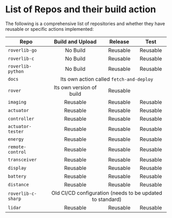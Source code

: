 # List of Repos and their build action

The following is a comprehensive list of repositories and whether they have reusable or specific actions implemented:

<table>
  <thead>
    <tr>
      <th>Repo</th>
      <th style="text-align:center;">Build and Upload</th>
      <th style="text-align:center;">Release</th>
      <th style="text-align:center;">Test</th>
    </tr>
  </thead>
  <tbody>
    <tr>
      <td><code>roverlib-go</code></td>
      <td style="text-align:center;">No Build</td>
      <td style="text-align:center;">Reusable</td>
      <td style="text-align:center;">Reusable</td>
    </tr>
    <tr>
      <td><code>roverlib-c</code></td>
      <td style="text-align:center;">No Build</td>
      <td style="text-align:center;">Reusable</td>
      <td style="text-align:center;">Reusable</td>
    </tr>
    <tr>
      <td><code>roverlib-python</code></td>
      <td style="text-align:center;">No Build</td>
      <td style="text-align:center;">Reusable</td>
      <td style="text-align:center;">Reusable</td>
    </tr>
    <tr>
      <td><code>docs</code></td>
      <td colspan="3" style="text-align:center;">Its own action called <code>fetch-and-deploy</code></td>
    </tr>
    <tr>
      <td><code>rover</code></td>
      <td style="text-align:center;">Its own version of build</td>
      <td style="text-align:center;">Reusable</td>
      <td style="text-align:center;"></td>
    </tr>
    <tr>
      <td><code>imaging</code></td>
      <td style="text-align:center;">Reusable</td>
      <td style="text-align:center;">Reusable</td>
      <td style="text-align:center;">Reusable</td>
    </tr>
    <tr>
      <td><code>actuator</code></td>
      <td style="text-align:center;">Reusable</td>
      <td style="text-align:center;">Reusable</td>
      <td style="text-align:center;">Reusable</td>
    </tr>
    <tr>
      <td><code>controller</code></td>
      <td style="text-align:center;">Reusable</td>
      <td style="text-align:center;">Reusable</td>
      <td style="text-align:center;">Reusable</td>
    </tr>
    <tr>
      <td><code>actuator-tester</code></td>
      <td style="text-align:center;">Reusable</td>
      <td style="text-align:center;">Reusable</td>
      <td style="text-align:center;">Reusable</td>
    </tr>
    <tr>
      <td><code>energy</code></td>
      <td style="text-align:center;">Reusable</td>
      <td style="text-align:center;">Reusable</td>
      <td style="text-align:center;">Reusable</td>
    </tr>
    <tr>
      <td><code>remote-control</code></td>
      <td style="text-align:center;">Reusable</td>
      <td style="text-align:center;">Reusable</td>
      <td style="text-align:center;">Reusable</td>
    </tr>
    <tr>
      <td><code>transceiver</code></td>
      <td style="text-align:center;">Reusable</td>
      <td style="text-align:center;">Reusable</td>
      <td style="text-align:center;">Reusable</td>
    </tr>
    <tr>
      <td><code>display</code></td>
      <td style="text-align:center;">Reusable</td>
      <td style="text-align:center;">Reusable</td>
      <td style="text-align:center;">Reusable</td>
    </tr>
    <tr>
      <td><code>battery</code></td>
      <td style="text-align:center;">Reusable</td>
      <td style="text-align:center;">Reusable</td>
      <td style="text-align:center;">Reusable</td>
    </tr>
    <tr>
      <td><code>distance</code></td>
      <td style="text-align:center;">Reusable</td>
      <td style="text-align:center;">Reusable</td>
      <td style="text-align:center;">Reusable</td>
    </tr>
    <tr>
      <td><code>roverlib-c-sharp</code></td>
      <td colspan="3" style="text-align:center;">Old CI/CD configuration (needs to be updated to standard)
    </tr>
    <tr>
      <td><code>lidar</code></td>
      <td style="text-align:center;">Reusable</td>
      <td style="text-align:center;">Reusable</td>
      <td style="text-align:center;">Reusable</td>
    </tr>
  </tbody>
</table>
